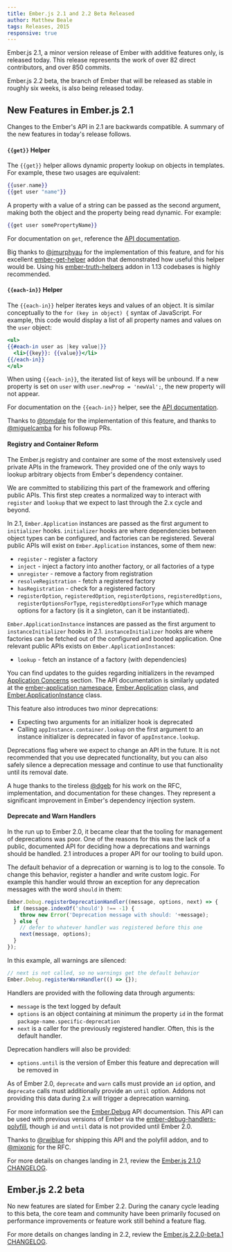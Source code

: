 ```yaml
---
title: Ember.js 2.1 and 2.2 Beta Released
author: Matthew Beale
tags: Releases, 2015
responsive: true
---
```


Ember.js 2.1, a minor version release of Ember with additive features only, is released today. This release represents the work of over 82 direct contributors, and over 850 commits.

Ember.js 2.2 beta, the branch of Ember that will be released as stable in roughly six weeks, is also being released today.

## New Features in Ember.js 2.1

Changes to the Ember's API in 2.1 are backwards compatible. A summary of the new features in today's release follows.

#### `{{get}}` Helper

The `{{get}}` helper allows dynamic property lookup on objects in templates.
For example, these two usages are equivalent:

```handlebars
{{user.name}}
{{get user "name"}}
```

A property with a value of a string can be passed as the second argument,
making both the object and the property being read dynamic. For example:

```handlebars
{{get user somePropertyName}}
```

For documentation on `get`, reference the [API documentation](http://emberjs.com/api/classes/Ember.Templates.helpers.html#method_get).

Big thanks to [@jmurphyau](https://twitter.com/jmurphyau) for the
implementation of this feature, and for his excellent
[ember-get-helper](https://github.com/jmurphyau/ember-get-helper) addon that
demonstrated how useful this helper would be. Using his
[ember-truth-helpers](https://github.com/jmurphyau/ember-truth-helpers) addon
in 1.13 codebases is highly recommended.

#### `{{each-in}}` Helper

The `{{each-in}}` helper iterates keys and values of an object. It is similar
conceptually to the `for (key in object) {` syntax of JavaScript. For example,
this code would display a list of all property names and values on the `user`
object:

```handlebars
<ul>
{{#each-in user as |key value|}}
  <li>{{key}}: {{value}}</li>
{{/each-in}}
</ul>
```

When using `{{each-in}}`, the iterated list of keys will be unbound. If a new
property is set on `user` with `user.newProp = 'newVal';`, the new property
will not appear.

For documentation on the `{{each-in}}` helper, see the [API documentation](http://emberjs.com/api/classes/Ember.Templates.helpers.html#method_each-in).

Thanks to [@tomdale](https://twitter.com/tomdale) for the
implementation of this feature, and thanks to
[@miguelcamba](https://twitter.com/miguelcamba) for his followup PRs.

#### Registry and Container Reform

The Ember.js registry and container are some of the most extensively used
private APIs in the framework. They
provided one of the only ways to lookup arbitrary objects from Ember's
dependency container.

We are committed to stabilizing this part of the framework and
offering public APIs. This first step creates a normalized way to interact
with `register` and `lookup` that we expect to last through the 2.x cycle
and beyond.

In 2.1, `Ember.Application` instances are passed as the first argument to `initializer`
hooks. `initializer` hooks are where dependencies between object types
can be configured, and factories can be registered. Several public APIs will
exist on `Ember.Application` instances, some of them new:

* `register` - register a factory
* `inject` - inject a factory into another factory, or all factories of a type
* `unregister` - remove a factory from registration
* `resolveRegistration` - fetch a registered factory
* `hasRegistration` - check for a registered factory
* `registerOption`, `registeredOption`, `registerOptions`, `registeredOptions`,
  `registerOptionsForType`, `registeredOptionsForType` which manage options
  for a factory (is it a singleton, can it be instantiated).

`Ember.ApplicationInstance` instances are passed as the first argument to
`instanceInitializer` hooks in 2.1. `instanceInitializer` hooks are where
factories can be fetched out of the configured and booted application.
One relevant public APIs exists on `Ember.ApplicationInstance`s:

* `lookup` - fetch an instance of a factory (with dependencies)

You can find updates to the guides regarding initializers in the revamped [Application Concerns](http://guides.emberjs.com/v2.1.0/applications/applications-and-instances/) section. The
API documentation is similarly updated at the [ember-application namespace](http://emberjs.com/api/modules/ember-application.html), [Ember.Application](http://emberjs.com/api/classes/Ember.Application.html) class, and [Ember.ApplicationInstance](http://emberjs.com/api/classes/Ember.ApplicationInstance.html) class.

This feature also introduces two minor deprecations:

* Expecting two arguments for an initializer hook is deprecated
* Calling `appInstance.container.lookup` on the first argument to an instance
  initializer is deprecated in favor of `appInstance.lookup`.

Deprecations flag where we expect to change an API in the future. It is not
recommended that you use deprecated functionality, but you can also safely
silence a deprecation message and continue to use that functionality until
its removal date.

A huge thanks to the tireless [@dgeb](https://twitter.com/dgeb) for his work on the
RFC, implementation, and documentation for these changes. They represent a significant
improvement in Ember's dependency injection system.

#### Deprecate and Warn Handlers

In the run up to Ember 2.0, it became clear that the tooling for management of
deprecations was poor. One of the reasons for this was the lack of a public,
documented API for deciding how a deprecations and warnings should be handled.
2.1 introduces a proper API for our tooling to build upon.

The default behavior of a deprecation or warning is to log to the console. To change
this behavior, register a handler and write custom logic. For example this
handler would throw an exception for any deprecation messages with the word
`should` in them:

```js
Ember.Debug.registerDeprecationHandler((message, options, next) => {
  if (message.indexOf('should') !== -1) {
    throw new Error('Deprecation message with should: '+message);
  } else {
    // defer to whatever handler was registered before this one
    next(message, options);
  }
});
```

In this example, all warnings are silenced:

```js
// next is not called, so no warnings get the default behavior
Ember.Debug.registerWarnHandler(() => {});
```

Handlers are provided with the following data through arguments:

* `message` is the text logged by default
* `options` is an object containing at minimum the property `id` in the format `package-name.specific-deprecation`
* `next` is a caller for the previously registered handler. Often, this is the
  default handler.

Deprecation handlers will also be provided:

* `options.until` is the version of Ember this feature and deprecation will be
  removed in

As of Ember 2.0, `deprecate` and `warn` calls must provide an `id` option,
and `deprecate` calls must additionally provide an `until` option.
Addons not providing this data during
2.x will trigger a deprecation warning.

For more information see the [Ember.Debug](http://emberjs.com/api/classes/Ember.Debug.html)
API documentsion. This API can be used with previous versions of Ember via the
[ember-debug-handlers-polyfill](https://github.com/rwjblue/ember-debug-handlers-polyfill),
though `id` and `until` data is not provided until Ember 2.0.

Thanks to [@rwjblue](https://twitter.com/rwjblue) for
shipping this API and the polyfill addon, and to [@mixonic](https://twitter.com/mixonic)
for the RFC.

For more details on changes landing in 2.1, review the
[Ember.js 2.1.0 CHANGELOG](https://github.com/emberjs/ember.js/blob/v2.1.0/CHANGELOG.md).

## Ember.js 2.2 beta

No new features are slated for Ember 2.2. During the canary cycle leading to this beta, the core team and community have been primarily focused on performance improvements or feature work still behind a feature flag.

For more details on changes landing in 2.2, review the
[Ember.js 2.2.0-beta.1 CHANGELOG](https://github.com/emberjs/ember.js/blob/v2.2.0-beta.1/CHANGELOG.md).

